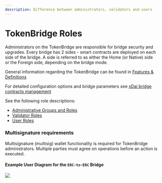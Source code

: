 ```yaml
---
description: Difference between administrators, validators and users
---
```


# TokenBridge Roles

Administrators on the TokenBridge are responsible for bridge security and upgrades. Every bridge has 2 sides - smart contracts are deployed on each side of the bridge. A side is referred to as either the Home (or Native) side or the Foreign side, depending on the bridge mode.

General information regarding the TokenBridge can be found in [Features & Definitions](../)

For detailed configuration options and bridge parameters see [xDai bridge contracts management](../../../xdai-bridge/xdai-bridge-contracts-management/)

See the following role descriptions:

* [Administrative Groups and Roles](administrative-groups-and-roles.md)
* [Validator Roles](validator-roles.md)
* [User Roles](user-roles.md)

### Multisignature requirements

Multisignature (multisig) wallet functionality is required for TokenBridge administrators. Multiple parties must agree on operations before an action is executed.

#### Example User Diagram for the `ERC-to-ERC` Bridge

![](../../../.gitbook/assets/90cbbb2f1bca0a5b696a29b442a4355dc5c14575.png)
